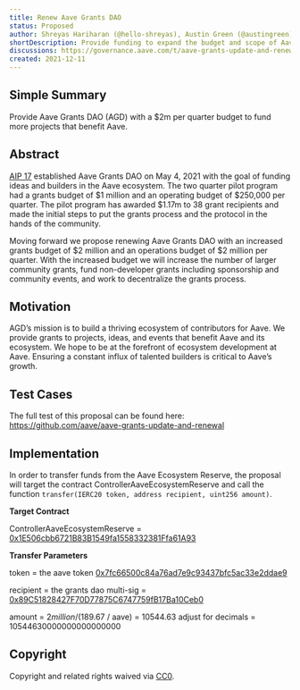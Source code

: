 ```yaml
---
title: Renew Aave Grants DAO
status: Proposed
author: Shreyas Hariharan (@hello-shreyas), Austin Green (@austingreen)
shortDescription: Provide funding to expand the budget and scope of Aave Grants DAO
discussions: https://governance.aave.com/t/aave-grants-update-and-renewal/6371
created: 2021-12-11
---
```


## Simple Summary

Provide Aave Grants DAO (AGD) with a $2m per quarter budget to fund more projects that benefit Aave.

## Abstract

[AIP 17](https://app.aave.com/governance/13-QmURZNW6PT4z3e4DZqxHMAW1bWRFvxZjtyQZqhnhgdLB6R) established Aave Grants DAO on May 4, 2021 with the goal of funding ideas and builders in the Aave ecosystem. The two quarter pilot program had a grants budget of $1 million and an operating budget of $250,000 per quarter. The pilot program has awarded $1.17m to 38 grant recipients and made the initial steps to put the grants process and the protocol in the hands of the community.

Moving forward we propose renewing Aave Grants DAO with an increased grants budget of $2 million and an operations budget of $2 million per quarter. With the increased budget we will increase the number of larger community grants, fund non-developer grants including sponsorship and community events, and work to decentralize the grants process.

## Motivation

AGD’s mission is to build a thriving ecosystem of contributors for Aave. We provide grants to projects, ideas, and events that benefit Aave and its ecosystem. We hope to be at the forefront of ecosystem development at Aave. Ensuring a constant influx of talented builders is critical to Aave’s growth.

## Test Cases

The full test of this proposal can be found here: https://github.com/aave/aave-grants-update-and-renewal

## Implementation

In order to transfer funds from the Aave Ecosystem Reserve, the proposal will target the contract ControllerAaveEcosystemReserve and call the function `transfer(IERC20 token, address recipient, uint256 amount)`.

**Target Contract**

ControllerAaveEcosystemReserve = [0x1E506cbb6721B83B1549fa1558332381Ffa61A93](
https://etherscan.io/address/0x1e506cbb6721b83b1549fa1558332381ffa61a93)

**Transfer Parameters**

token = the aave token [0x7fc66500c84a76ad7e9c93437bfc5ac33e2ddae9](
https://etherscan.io/address/0x7fc66500c84a76ad7e9c93437bfc5ac33e2ddae9)

recipient = the grants dao multi-sig = [0x89C51828427F70D77875C6747759fB17Ba10Ceb0](
https://etherscan.io/address/0x89C51828427F70D77875C6747759fB17Ba10Ceb0)

amount = $2 million / ($189.67 / aave) = 10544.63 adjust for decimals = 10544630000000000000000

## Copyright

Copyright and related rights waived via [CC0](https://creativecommons.org/publicdomain/zero/1.0/).